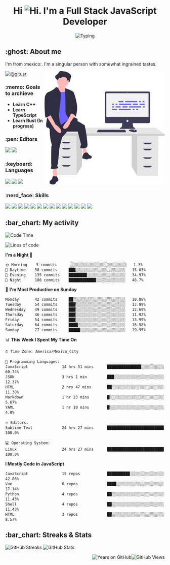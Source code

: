 <h1 align="center">Hi <img src="https://emojis.slackmojis.com/emojis/images/1579216111/7550/pikachu_wave.gif?1579216111" alt="Hi" width="28" />. I'm a Full Stack JavaScript Developer</h1>

<p align="center">  <picture><img src="https://readme-typing-svg.herokuapp.com?color=0389FF&amp;center=true&amp;lines=I+%E2%9D%A4%EF%B8%8F+JavaScript;I+%E2%9D%A4%EF%B8%8F+Anime;I+%E2%9D%A4%EF%B8%8F+Nature" alt="Typing" /></picture>
</p>

<h2>:ghost: About me</h2>

<p>I'm from :mexico:. I'm a singular person with somewhat ingrained tastes.</p>

<picture><img src="https://github.com/hypernova7/hypernova7/raw/main/static/images/undraw_feeling_proud_qne1.svg" align="right" alt="Hero Image" width="380" /></picture>

<p>    <a href="https://t.me/gitusr"><picture><img src="https://genx.vercel.app/api/icon/telegram" alt="@gitusr" /></picture></a>
</p>

<h3>:memo: Goals to archieve</h3>

<ul>
    <li><strong>Learn C++</strong></li>
    <li><strong>Learn TypeScript</strong></li>
    <li><strong>Learn Rust (In progress)</strong></li>
</ul>

<h3>:pen: Editors</h3>

<p>    <picture><img src="https://genx.vercel.app/api/icon/sublimetext" /></picture>
    <picture><img src="https://genx.vercel.app/api/icon/neovim" /></picture>
</p>

<h3>:keyboard: Languages</h3>

<p>    <picture><img src="https://genx.vercel.app/api/icon/javascript" /></picture>
    <picture><img src="https://genx.vercel.app/api/icon/rust" /></picture>
    <picture><img src="https://genx.vercel.app/api/icon/php" /></picture>
</p>

<h3>:nerd_face: Skills</h3>

<p>    <picture><img src="https://genx.vercel.app/api/icon/git" /></picture>
    <picture><img src="https://genx.vercel.app/api/icon/docker" /></picture>
    <picture><img src="https://genx.vercel.app/api/icon/heroku" /></picture>
    <picture><img src="https://genx.vercel.app/api/icon/firebase" /></picture>
    <picture><img src="https://genx.vercel.app/api/icon/sentry" /></picture>
    <picture><img src="https://genx.vercel.app/api/icon/node.js" /></picture>
    <picture><img src="https://genx.vercel.app/api/icon/pnpm" /></picture>
    <picture><img src="https://genx.vercel.app/api/icon/yarn" /></picture>
    <picture><img src="https://genx.vercel.app/api/icon/vue.js" /></picture>
    <picture><img src="https://genx.vercel.app/api/icon/nuxt.js" /></picture>
    <picture><img src="https://genx.vercel.app/api/icon/react" /></picture>
    <picture><img src="https://genx.vercel.app/api/icon/next.js" /></picture>
    <picture><img src="https://genx.vercel.app/api/icon/tailwindcss" /></picture>
    <picture><img src="https://genx.vercel.app/api/icon/webpack" /></picture>
</p>

<h2>:bar_chart: My activity</h2>

<!--START_SECTION:waka-->
![Code Time](http://img.shields.io/badge/Code%20Time-1%2C745%20hrs%2050%20mins-blue)

![Lines of code](https://img.shields.io/badge/From%20Hello%20World%20I%27ve%20Written-111%20Thousand%20lines%20of%20code-blue)

**I'm a Night 🦉** 

```text
🌞 Morning    5 commits      ░░░░░░░░░░░░░░░░░░░░░░░░░   1.3% 
🌆 Daytime    58 commits     ███░░░░░░░░░░░░░░░░░░░░░░   15.03% 
🌃 Evening    135 commits    ████████░░░░░░░░░░░░░░░░░   34.97% 
🌙 Night      188 commits    ████████████░░░░░░░░░░░░░   48.7%

```
📅 **I'm Most Productive on Sunday** 

```text
Monday       42 commits     ██░░░░░░░░░░░░░░░░░░░░░░░   10.88% 
Tuesday      54 commits     ███░░░░░░░░░░░░░░░░░░░░░░   13.99% 
Wednesday    49 commits     ███░░░░░░░░░░░░░░░░░░░░░░   12.69% 
Thursday     46 commits     ███░░░░░░░░░░░░░░░░░░░░░░   11.92% 
Friday       54 commits     ███░░░░░░░░░░░░░░░░░░░░░░   13.99% 
Saturday     64 commits     ████░░░░░░░░░░░░░░░░░░░░░   16.58% 
Sunday       77 commits     █████░░░░░░░░░░░░░░░░░░░░   19.95%

```


📊 **This Week I Spent My Time On** 

```text
⌚︎ Time Zone: America/Mexico_City

💬 Programming Languages: 
JavaScript               14 hrs 51 mins      ███████████████░░░░░░░░░░   60.74% 
JSON                     3 hrs 1 min         ███░░░░░░░░░░░░░░░░░░░░░░   12.37% 
HTML                     2 hrs 47 mins       ██░░░░░░░░░░░░░░░░░░░░░░░   11.38% 
Markdown                 1 hr 23 mins        █░░░░░░░░░░░░░░░░░░░░░░░░   5.67% 
YAML                     1 hr 10 mins        █░░░░░░░░░░░░░░░░░░░░░░░░   4.8%

🔥 Editors: 
Sublime Text             24 hrs 27 mins      █████████████████████████   100.0%

💻 Operating System: 
Linux                    24 hrs 27 mins      █████████████████████████   100.0%

```

**I Mostly Code in JavaScript** 

```text
JavaScript               15 repos            ██████████░░░░░░░░░░░░░░░   42.86% 
Vue                      6 repos             ████░░░░░░░░░░░░░░░░░░░░░   17.14% 
Python                   4 repos             ██░░░░░░░░░░░░░░░░░░░░░░░   11.43% 
Shell                    4 repos             ██░░░░░░░░░░░░░░░░░░░░░░░   11.43% 
HTML                     3 repos             ██░░░░░░░░░░░░░░░░░░░░░░░   8.57%

```



<!--END_SECTION:waka-->

<h2>:bar_chart: Streaks &amp; Stats</h2>

<p aling="center">  <picture><source media="(prefers-color-scheme: dark)" srcset="https://github-readme-streak-stats.herokuapp.com/?user=hypernova7&amp;hide_border=true&amp;boder_radius=0&amp;theme=nord"><img src="https://github-readme-streak-stats.herokuapp.com/?user=hypernova7&amp;hide_border=true&amp;boder_radius=0" alt="GitHub Streaks" width="49%" /></picture>
  <picture><source media="(prefers-color-scheme: dark)" srcset="https://gitcard.vercel.app/api?username=hypernova7&amp;show_icons=true&amp;hide_border=true&amp;boder_radius=0&amp;theme=nord"><img src="https://gitcard.vercel.app/api?username=hypernova7&amp;show_icons=true&amp;hide_border=true&amp;boder_radius=0" alt="GitHub Stats" width="49%" /></picture>
</p>

<picture><img src="https://genx.vercel.app/api/views/hypernova7" align="right" alt="GitHub Views" /></picture>
<picture><img src="https://badge.deta.dev/github/years/hypernova7" align="right" alt="Years on GitHub" /></picture>
